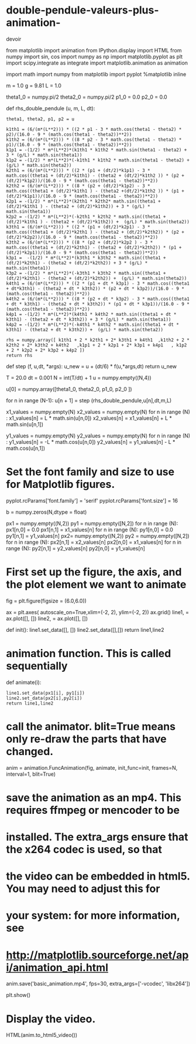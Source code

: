# double-pendule-valeurs-plus-animation-
devoir 


from matplotlib import animation
from IPython.display import HTML
from numpy import sin, cos
import numpy as np
import matplotlib.pyplot as plt
import scipy.integrate as integrate
import matplotlib.animation as animation


import math
import numpy 
from matplotlib import pyplot
%matplotlib inline


m = 1.0
g = 9.81
L = 1.0


theta1_0 = numpy.pi/2
theta2_0 = numpy.pi/2
p1_0 = 0.0
p2_0 = 0.0


def rhs_double_pendule (u, m, L, dt):
    
    theta1, theta2, p1, p2 = u
    
    k1th1 = (6/(m*(L**2))) * ((2 * p1 - 3 * math.cos(theta1 - theta2) * p2)/(16.0 - 9 * (math.cos(theta1 - theta2))**2))
    k1th2 = (6/(m*(L**2))) * ((8 * p2 - 3 * math.cos(theta1 - theta2) * p1)/(16.0 - 9 * (math.cos(theta1 - theta2))**2))
    k1p1 = -(1/2) * m*(L**2)*(k1th1 * k1th2 * math.sin(theta1 - theta2) + 3 * (g/L) * math.sin(theta1))
    k1p2 = -(1/2) * m*(L**2)*(-k1th1 * k1th2 * math.sin(theta1 - theta2) +  (g/L) * math.sin(theta2))
    k2th1 = (6/(m*(L**2))) * ((2 * (p1 + (dt/2)*k1p1) - 3 * math.cos((theta1 + (dt/2)*k1th1) - (theta2 + (dt/2)*k1th2 )) * (p2 + (dt/2)*k1p2))/(16.0 - 9 * (math.cos(theta1 - theta2))**2))
    k2th2 = (6/(m*(L**2))) * ((8 * (p2 + (dt/2)*k1p2) - 3 * math.cos((theta1 + (dt/2)*k1th1 ) - (theta2 +(dt/2)*k1th2 )) * (p1 + (dt/2)*k1p1))/(16.0 - 9 * (math.cos(theta1 - theta2))**2))
    k2p1 = -(1/2) * m*(L**2)*(k2th1 * k2th2* math.sin((theta1 +(dt/2)*k1th1 ) - (theta2 + (dt/2)*k1th2)) + 3 * (g/L) * math.sin(theta1))
    k2p2 = -(1/2) * m*(L**2)*(-k2th1 * k2th2 * math.sin((theta1 +(dt/2)*k1th1 ) - (theta2 + (dt/2)*k1th2)) +  (g/L) * math.sin(theta2))
    k3th1 = (6/(m*(L**2))) * ((2 * (p1 + (dt/2)*k2p1) - 3 * math.cos((theta1 + (dt/2)*k2th1 ) - (theta2 + (dt/2)*k2th2)) * (p2 + (dt/2)*k2p2))/(16.0 - 9 * (math.cos(theta1 - theta2))**2))
    k3th2 = (6/(m*(L**2))) * ((8 * (p2 + (dt/2)*k2p2 ) - 3 * math.cos((theta1 + (dt/2)*k2th1) - (theta2 + (dt/2)*k2th2)) * (p1 + (dt/2)*k2p1))/(16.0 - 9 * (math.cos(theta1 - theta2))**2))
    k3p1 =  -(1/2) * m*(L**2)*(k3th1 * k3th2 * math.sin((theta1 + (dt/2)*k2th1) - (theta2 + (dt/2)*k2th2)) + 3 * (g/L) * math.sin(theta1))
    k3p2 = -(1/2) * m*(L**2)*(-k3th1 * k3th2 * math.sin((theta1 + (dt/2)*k2th1) - (theta2 + (dt/2)*k2th2)) +  (g/L) * math.sin(theta2))
    k4th1 = (6/(m*(L**2))) * ((2 * (p1 + dt * k3p1) - 3 * math.cos((theta1 + dt*k3th1) - (theta2 + dt * k3th2)) * (p2 + dt * k3p2))/(16.0 - 9 * (math.cos(theta1 - theta2))**2))
    k4th2 = (6/(m*(L**2))) * ((8 * (p2 + dt * k3p2) - 3 * math.cos((theta1 + dt * k3th1) - (theta2 + dt * k3th2)) * (p1 + dt * k3p1))/(16.0 - 9 * (math.cos(theta1 - theta2))**2))
    k4p1 = -(1/2) * m*(L**2)*(k4th1 * k4th2 * math.sin((theta1 + dt * k3th1) - (theta2 + dt * k3th2)) + 3 * (g/L) * math.sin(theta1))
    k4p2 = -(1/2) * m*(L**2)*(-k4th1 * k4th2 * math.sin((theta1 + dt * k3th1) - (theta2 + dt * k3th2)) +  (g/L) * math.sin(theta2))
    
    rhs = numpy.array([ k1th1 + 2 * k2th1 + 2* k3th1 + k4th1  ,k1th2 + 2 * k2th2 + 2* k3th2 + k4th2   ,k1p1 + 2 * k2p1 + 2* k3p1 + k4p1   , k1p2 + 2 * k2p2 + 2* k3p2 + k4p2 ])
    return rhs 
    
    
def step (f, u,dt, *args):
    u_new = u + (dt/6) * f(u,*args,dt)
    return u_new
    
    
    
T = 20.0
dt = 0.001
N = int(T/dt) + 1
u = numpy.empty((N,4))

u[0] = numpy.array([theta1_0, theta2_0, p1_0, p2_0 ])

for n in range (N-1):
    u[n + 1] = step (rhs_double_pendule,u[n],dt,m,L)
    
x1_values = numpy.empty(N)
x2_values = numpy.empty(N)
for n in range (N) :
    x1_values[n] = L * math.sin(u[n,0])
    x2_values[n] = x1_values[n] + L * math.sin(u[n,1])
    
    
y1_values = numpy.empty(N)
y2_values = numpy.empty(N)
for n in range (N) :
    y1_values[n] = -L * math.cos(u[n,0])
    y2_values[n] = y1_values[n] - L * math.cos(u[n,1])
    
# Set the font family and size to use for Matplotlib figures.
pyplot.rcParams['font.family'] = 'serif'
pyplot.rcParams['font.size'] = 16

b = numpy.zeros(N,dtype = float)


px1 = numpy.empty((N,2))
py1 = numpy.empty([N,2])
for n in range (N):
    px1[n,0] = 0.0
    px1[n,1] = x1_values[n]
for n in range (N):
    py1[n,0] = 0.0
    py1[n,1] = y1_values[n]
px2= numpy.empty((N,2))
py2 = numpy.empty([N,2])
for n in range (N):
    px2[n,1] = x2_values[n]
    px2[n,0] = x1_values[n]
for n in range (N):
    py2[n,1] = y2_values[n]
    py2[n,0] = y1_values[n]


# First set up the figure, the axis, and the plot element we want to animate
fig = plt.figure(figsize = (6.0,6.0))

ax = plt.axes( autoscale_on=True,xlim=(-2, 2), ylim=(-2, 2))
ax.grid()
line1, = ax.plot([], [])
line2, = ax.plot([], [])


def init():
    line1.set_data([], [])
    line2.set_data([],[])
    return line1,line2

# animation function.  This is called sequentially
def animate(i):
  
    line1.set_data(px1[i], py1[i])
    line2.set_data(px2[i],py2[i])
    return line1,line2
# call the animator.  blit=True means only re-draw the parts that have changed.
anim = animation.FuncAnimation(fig, animate, init_func=init,
                               frames=N, interval=1, blit=True)

# save the animation as an mp4.  This requires ffmpeg or mencoder to be
# installed.  The extra_args ensure that the x264 codec is used, so that
# the video can be embedded in html5.  You may need to adjust this for
# your system: for more information, see
# http://matplotlib.sourceforge.net/api/animation_api.html
anim.save('basic_animation.mp4', fps=30, extra_args=['-vcodec', 'libx264'])

plt.show()




# Display the video.
HTML(anim.to_html5_video())

